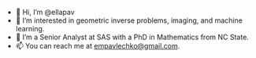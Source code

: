 - 👋 Hi, I’m @ellapav
- 👀 I’m interested in geometric inverse problems, imaging, and machine learning.
- 🌱 I’m a Senior Analyst at SAS with a PhD in Mathematics from NC State.
- 📫 You can reach me at empavlechko@gmail.com.

<!---
ellapav/ellapav is a ✨ special ✨ repository because its `README.md` (this file) appears on your GitHub profile.
You can click the Preview link to take a look at your changes.
--->
